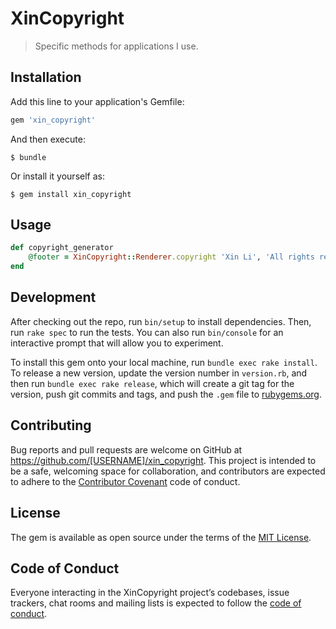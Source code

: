 # XinCopyright

> Specific methods for applications I use.

## Installation

Add this line to your application's Gemfile:

```ruby
gem 'xin_copyright'
```

And then execute:

    $ bundle

Or install it yourself as:

    $ gem install xin_copyright

## Usage


```ruby
def copyright_generator
    @footer = XinCopyright::Renderer.copyright 'Xin Li', 'All rights reserved'
end
```

## Development

After checking out the repo, run `bin/setup` to install dependencies. Then, run `rake spec` to run the tests. You can also run `bin/console` for an interactive prompt that will allow you to experiment.

To install this gem onto your local machine, run `bundle exec rake install`. To release a new version, update the version number in `version.rb`, and then run `bundle exec rake release`, which will create a git tag for the version, push git commits and tags, and push the `.gem` file to [rubygems.org](https://rubygems.org).

## Contributing

Bug reports and pull requests are welcome on GitHub at https://github.com/[USERNAME]/xin_copyright. This project is intended to be a safe, welcoming space for collaboration, and contributors are expected to adhere to the [Contributor Covenant](http://contributor-covenant.org) code of conduct.

## License

The gem is available as open source under the terms of the [MIT License](https://opensource.org/licenses/MIT).

## Code of Conduct

Everyone interacting in the XinCopyright project’s codebases, issue trackers, chat rooms and mailing lists is expected to follow the [code of conduct](https://github.com/[USERNAME]/xin_copyright/blob/master/CODE_OF_CONDUCT.md).
